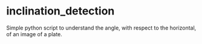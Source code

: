 # inclination_detection
Simple python script to understand the angle, with respect to the horizontal, of an image of a plate.
